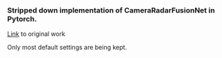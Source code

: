 ### Stripped down implementation of CameraRadarFusionNet in Pytorch.

[Link](https://github.com/TUMFTM/CameraRadarFusionNet) to original work

Only most default settings are being kept.
